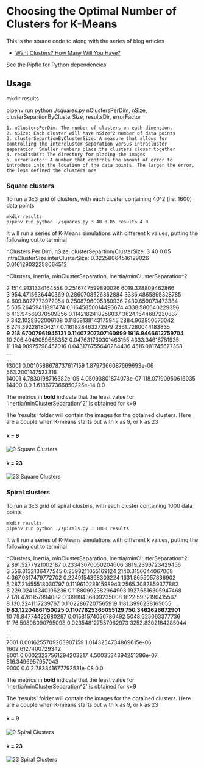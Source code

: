 # Choosing the Optimal Number of Clusters for K-Means

This is the source code to along with the series of blog articles

* [Want Clusters? How Many Will You Have?](http://xplordat.com/2018/11/05/want-clusters-how-many-will-you-have/)

See the Pipfle for Python dependencies

## Usage

mkdir results

pipenv run python ./squares.py nClustersPerDim, nSize, clusterSepartionByClusterSize, resultsDir, errorFactor

	1. nClustersPerDim: The number of clusters on each dimension.
	2. nSize: Each cluster will have nSize^2 number of data points
	3. clusterSepartionByClusterSize: A measure that allows for controlling the intercluster separation versus intracluster separation. Smaller numbers place the clusters closer together
	4. resultsDir: The directory for placing the images
	5. errorFactor: A number that controls the amount of error to introduce into the location of the data points. The larger the error, the less defined the clusters are

### Square clusters

To run a 3x3 grid of clusters, with each cluster containing 40^2 (i.e. 1600) data points

	mkdir results
	pipenv run python ./squares.py 3 40 0.05 results 4.0

It will run a series of K-Means simulations with different k values, putting the following out to terminal

nClusters Per Dim, nSize, clusterSepartion/ClusterSize: 3 40 0.05  
intraClusterSize interClusterSize: 0.32258064516129026 0.016129032258064512     

nClusters, Inertia, minClusterSeparation, Inertia/minClusterSeparation^2   

2 1514.9131334164558 0.2516747599890026 6019.328809462866   
3 954.4715636440369 0.2860708526862884 3336.4865895328785   
4 609.8027773972954 0.2508796005380936 2430.659073473384   
5 505.26459411897474 0.11645850014493674 4338.580640229396  
6 413.94569370509856 0.1142182418258037 3624.1644687230837  
7 342.1028802006108 0.11858138143175845 2884.962850576042   
8 274.392281804217 0.1161828463272979 2361.7280044183835  
**9 218.67007961945131 0.11407207307160999 1916.9466612759704**   
10 206.4049059688352 0.047631760301463155 4333.34616781935   
11 194.98975798457016 0.043176755640264436 4516.081745677358   
...   
...  
13001 0.0010586678737617159 1.8797366087669693e-06 563.2001147523316  
14001 4.7830198716382e-05 4.05093801874073e-07 118.07190950616035  
14400 0.0 1.618677366850225e-14 0.0   

The metrics in **bold** indicate that the least value for 'Inertia/minClusterSeparation^2' is obtained for k=9

The 'results' folder will contain the images for the obtained clusters. Here are a couple when K-means starts out with k as 9, or k as 23

#### k = 9
![9 Square Clusters](./squares-9.png "When k=9 for K-means")
#### k = 23
![23 Square Clusters](./squares-23.png "When k=23 for K-means")

### Spiral clusters

To run a 3x3 grid of spiral clusters, with each cluster containing 1000 data points

	mkdir results
	pipenv run python ./spirals.py 3 1000 results

It will run a series of K-Means simulations with different k values, putting the following out to terminal

nClusters, Inertia, minClusterSeparation, Inertia/minClusterSeparation^2    
2 891.5277921002187 0.23343070050204606 3819.2396723429456   
3 556.3132136477545 0.2599211055169124 2140.3156644067008   
4 367.0317479772702 0.2249154398303224 1631.8655057836902   
5 287.21455518030797 0.11196102891598943 2565.3082859377882  
6 229.02414340106236 0.11880992382964993 1927.6516305947468  
7 178.4761157994082 0.10999436809235008 1622.5932190415567   
8 130.2241117239767 0.11022867207565919 1181.3996238165055  
**9 83.12204861150025 0.11077825365055129 750.3462626672901**  
10 79.84774422680287 0.01581574056786492 5048.625063377736   
11 76.59806090795098 0.023548127557962973 3252.8302184285044   
...   
...   
7001 0.0016255709263907159 1.0143254734869615e-06 1602.6127400729342   
8001 0.00023237561294203217 4.5003534394251386e-07 516.3496957957043   
9000 0.0 2.783341677792531e-08 0.0  


The metrics in **bold** indicate that the least value for 'Inertia/minClusterSeparation^2' is obtained for k=9

The 'results' folder will contain the images for the obtained clusters. Here are a couple when K-means starts out with k as 9, or k as 23

#### k = 9
![9 Spiral Clusters](./spirals-9.png "When k=9 for K-means")
#### k = 23
![23 Spiral Clusters](./spirals-23.png "When k=23 for K-means")


